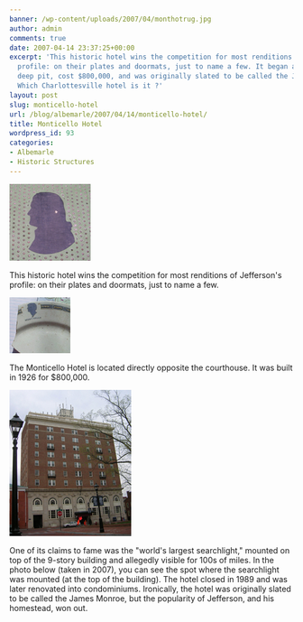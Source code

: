 ```yaml
---
banner: /wp-content/uploads/2007/04/monthotrug.jpg
author: admin
comments: true
date: 2007-04-14 23:37:25+00:00
excerpt: 'This historic hotel wins the competition for most renditions of Jefferson''s
  profile: on their plates and doormats, just to name a few. It began as a 21-foot
  deep pit, cost $800,000, and was originally slated to be called the James Monroe.
  Which Charlottesville hotel is it ?'
layout: post
slug: monticello-hotel
url: /blog/albemarle/2007/04/14/monticello-hotel/
title: Monticello Hotel
wordpress_id: 93
categories:
- Albemarle
- Historic Structures
---
```




![Doormat in front of the Old Monticello Hotel](/wp-content/uploads/2007/04/monthotrug.jpg)

This historic hotel wins the competition for most renditions of Jefferson's profile: on their plates and doormats, just to name a few.



![A fragment of a Monticello Hotel Plate](/wp-content/uploads/2007/04/monthotsherd.jpg)

The Monticello Hotel is located directly opposite the courthouse. It was built in 1926 for $800,000.

![Old Monticello Hotel](/wp-content/uploads/2007/04/monthotbldg.jpg)



One of its claims to fame was the "world's largest searchlight," mounted on top of the 9-story building and allegedly visible for 100s of miles. In the photo below (taken in 2007), you can see the spot where the searchlight was mounted (at the top of the building). The hotel closed in 1989 and was later renovated into condominiums. Ironically, the hotel was originally slated to be called the James Monroe, but the popularity of Jefferson, and his homestead, won out.

  

